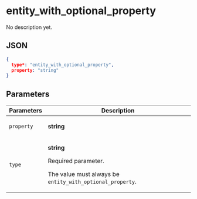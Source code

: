 # entity_with_optional_property
No description yet.

## JSON
```json
{
  type*: "entity_with_optional_property",
  property: "string"
}
```

## Parameters
| Parameters | Description |
| --- | --- |
| `property` | <p>**string**</p> |
| `type` | <p>**string**</p><p>Required parameter.</p><p>The value must always be `entity_with_optional_property`.</p> |
